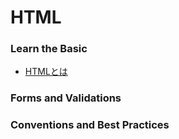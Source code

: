 # HTML

### Learn the Basic

- [HTMLとは](./LearnTheBasic)

### Forms and Validations


### Conventions and Best Practices